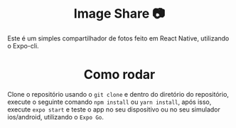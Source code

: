 <h1 style="text-align: center">Image Share 📷</h1>
<p>Este é um simples compartilhador de fotos feito em React Native, utilizando o Expo-cli.</p>
<h1 style="text-align: center">Como rodar</h1>
<p>Clone o repositório usando o <code>git clone</code> e dentro do diretório do repositório, execute o seguinte comando <code>npm install</code> ou <code>yarn install</code>, após isso, execute <code>expo start</code> e teste o app no seu dispositivo ou no seu simulador ios/android, utilizando o <code>Expo Go</code>.</p>